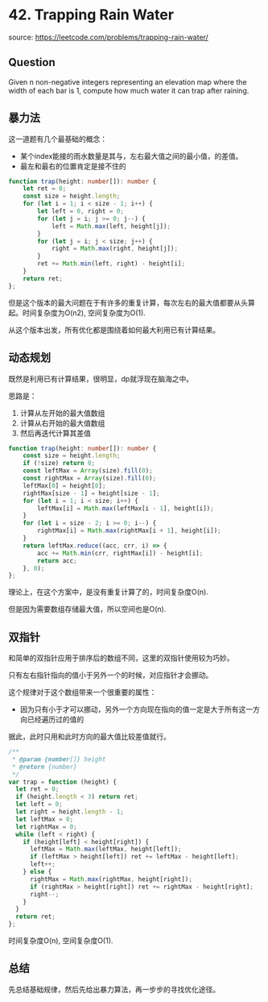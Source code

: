 # 42. Trapping Rain Water

source: <https://leetcode.com/problems/trapping-rain-water/>

## Question

Given n non-negative integers representing an elevation map where the width of each bar is 1, compute how much water it can trap after raining.

## 暴力法

这一道题有几个最基础的概念：

- 某个index能接的雨水数量是其与，左右最大值之间的最小值，的差值。
- 最左和最右的位置肯定是接不住的

```ts
function trap(height: number[]): number {
    let ret = 0;
    const size = height.length;
    for (let i = 1; i < size - 1; i++) {
        let left = 0, right = 0;
        for (let j = i; j >= 0; j--) {
            left = Math.max(left, height[j]);
        }
        for (let j = i; j < size; j++) {
            right = Math.max(right, height[j]);
        }
        ret += Math.min(left, right) - height[i];
    }
    return ret;
};
```

但是这个版本的最大问题在于有许多的重复计算，每次左右的最大值都要从头算起。时间复杂度为O(n2), 空间复杂度为O(1).

从这个版本出发，所有优化都是围绕着如何最大利用已有计算结果。

## 动态规划

既然是利用已有计算结果，很明显，dp就浮现在脑海之中。

思路是：

1. 计算从左开始的最大值数组
2. 计算从右开始的最大值数组
3. 然后再迭代计算其差值

```ts
function trap(height: number[]): number {
    const size = height.length;
    if (!size) return 0;
    const leftMax = Array(size).fill(0);
    const rightMax = Array(size).fill(0);
    leftMax[0] = height[0];
    rightMax[size - 1] = height[size - 1];
    for (let i = 1; i < size; i++) {
        leftMax[i] = Math.max(leftMax[i - 1], height[i]);
    }
    for (let i = size - 2; i >= 0; i--) {
        rightMax[i] = Math.max(rightMax[i + 1], height[i]);
    }
    return leftMax.reduce((acc, crr, i) => {
        acc += Math.min(crr, rightMax[i]) - height[i];
        return acc;
    }, 0);
};
```

理论上，在这个方案中，是没有重复计算了的，时间复杂度O(n).

但是因为需要数组存储最大值，所以空间也是O(n).

## 双指针

和简单的双指针应用于排序后的数组不同，这里的双指针使用较为巧妙。

只有左右指针指向的值小于另外一个的时候，对应指针才会挪动。

这个规律对于这个数组带来一个很重要的属性：

- 因为只有小于才可以挪动，另外一个方向现在指向的值一定是大于所有这一方向已经遍历过的值的

据此，此时只用和此时方向的最大值比较差值就行。

```ts
/**
 * @param {number[]} height
 * @return {number}
 */
var trap = function (height) {
  let ret = 0;
  if (height.length < 3) return ret;
  let left = 0;
  let right = height.length - 1;
  let leftMax = 0;
  let rightMax = 0;
  while (left < right) {
    if (height[left] < height[right]) {
      leftMax = Math.max(leftMax, height[left]);
      if (leftMax > height[left]) ret += leftMax - height[left];
      left++;
    } else {
      rightMax = Math.max(rightMax, height[right]);
      if (rightMax > height[right]) ret += rightMax - height[right];
      right--;
    }
  }
  return ret;
};
```

时间复杂度O(n), 空间复杂度O(1).

## 总结

先总结基础规律，然后先给出暴力算法，再一步步的寻找优化途径。
